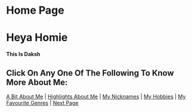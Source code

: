 # Home Page

# Heya Homie 
**This Is Daksh** 

## Click On Any One Of The Following To Know More About Me:

[A Bit About Me](/abt.md) | [Highlights About Me](/highlights.md) | [My Nicknames](/nicks.md) | [My Hobbies](/hobbie.md) | [My Favourite Genres](/genres.md) | [Next Page](/abt.md)
